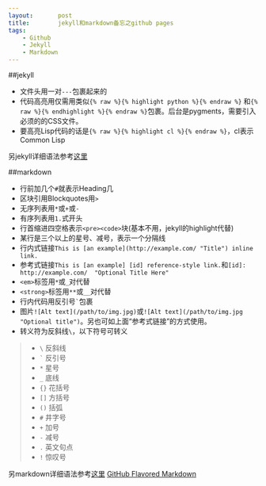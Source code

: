 ```yaml
---
layout:       post
title:        jekyll和markdown备忘之github pages
tags:         
    - Github
    - Jekyll
    - Markdown
---
```


##jekyll

* 文件头用一对`---`包裹起来的
* 代码高亮用仅需用类似`{% raw %}{% highlight python %}{% endraw %}`
和`{% raw %}{% endhighlight %}{% endraw %}`包裹。后台是pygments，需要引入必须的的CSS文件。
* 要高亮Lisp代码的话是`{% raw %}{% highlight cl %}{% endraw %}`，cl表示Common Lisp

另jekyll详细语法参考[这里](https://github.com/mojombo/jekyll/wiki/Liquid-Extensions)

##markdown

* 行前加几个`#`就表示Heading几
* 区块引用Blockquotes用`>`
* 无序列表用`*`或`+`或`-`
* 有序列表用`1.`式开头
* 行首缩进四空格表示`<pre><code>`块(基本不用，jekyll的highlight代替)
* 某行是三个以上的星号、减号，表示一个分隔线
* 行内式链接`This is [an example](http://example.com/ "Title") inline link.`
* 参考式链接`This is [an example] [id] reference-style link.`和`[id]: http://example.com/  "Optional Title Here"`
* `<em>`标签用`*`或`_`对代替
* `<strong>`标签用`**`或`__`对代替
* 行内代码用反引号`` ` ``包裹
* 图片`![Alt text](/path/to/img.jpg)`或`![Alt text](/path/to/img.jpg "Optional title")`。另也可如上面“参考式链接”的方式使用。
* 转义符为反斜线`\`，以下符号可转义

>* `\`   反斜线
>* `` ` ``   反引号
>* `*`   星号
>* `_`   底线
>* `{}`  花括号
>* `[]`  方括号
>* `()`  括弧
>* `#`   井字号
>* `+`   加号
>* `-`   减号
>* `.`   英文句点
>* `!`   惊叹号

另markdown详细语法参考[这里](http://wowubuntu.com/markdown/#editor)
[GitHub Flavored Markdown](https://help.github.com/articles/github-flavored-markdown)
